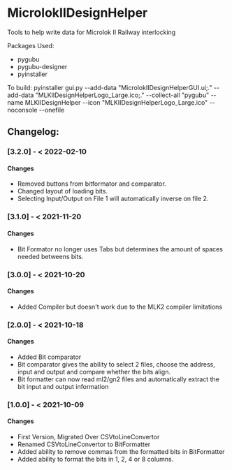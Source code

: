 # MicrolokIIDesignHelper
 Tools to help write data for Microlok II Railway interlocking

Packages Used:
- pygubu
- pygubu-designer
- pyinstaller 

To build: 
pyinstaller gui.py --add-data "MicrolokIIDesignHelperGUI.ui;." --add-data "MLKIIDesignHelperLogo_Large.ico;." --collect-all "pygubu" --name MLKIIDesignHelper --icon "MLKIIDesignHelperLogo_Large.ico" --noconsole --onefile

## Changelog:
### [3.2.0] - < 2022-02-10
#### Changes
- Removed buttons from bitformator and comparator.
- Changed layout of loading bits.
- Selecting Input/Output on File 1 will automatically inverse on file 2.

### [3.1.0] - < 2021-11-20
#### Changes
- Bit Formator no longer uses Tabs but determines the amount of spaces needed betweens bits.

### [3.0.0] - < 2021-10-20
#### Changes
- Added Compiler but doesn't work due to the MLK2 compiler limitations

### [2.0.0] - < 2021-10-18
#### Changes
- Added Bit comparator
- Bit comparator gives the ability to select 2 files, choose the address, input and output and compare whether the bits align.
- Bit formatter can now read ml2/gn2 files and automatically extract the bit input and output information

### [1.0.0] - < 2021-10-09
#### Changes
- First Version, Migrated Over CSVtoLineConvertor
- Renamed CSVtoLineConvertor to BitFormatter
- Added ability to remove commas from the formatted bits in BitFormatter
- Added ability to format the bits in 1, 2, 4 or 8 columns.